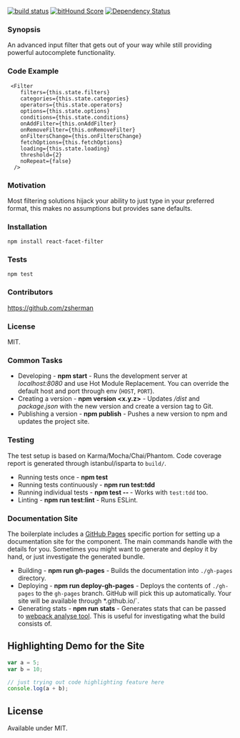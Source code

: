 [![build status](https://secure.travis-ci.org/survivejs/react-component-boilerplate.svg)](http://travis-ci.org/survivejs/react-component-boilerplate) [![bitHound Score](https://www.bithound.io/github/survivejs/react-component-boilerplate/badges/score.svg)](https://www.bithound.io/github/survivejs/react-component-boilerplate) [![Dependency Status](https://david-dm.org/survivejs/react-component-boilerplate.svg)](https://david-dm.org/survivejs/react-component-boilerplate)

### Synopsis

An advanced input filter that gets out of your way while still providing powerful autocomplete functionality.

### Code Example

```
 <Filter
    filters={this.state.filters}
    categories={this.state.categories}
    operators={this.state.operators}
    options={this.state.options}
    conditions={this.state.conditions}
    onAddFilter={this.onAddFilter}
    onRemoveFilter={this.onRemoveFilter}
    onFiltersChange={this.onFiltersChange}
    fetchOptions={this.fetchOptions}
    loading={this.state.loading}
    threshold={2}
    noRepeat={false}
  />
```

### Motivation

Most filtering solutions hijack your ability to just type in your preferred format, this makes no assumptions but provides sane defaults.

### Installation

`npm install react-facet-filter`

### Tests

`npm test`

### Contributors

https://github.com/zsherman

### License

MIT.

### Common Tasks

* Developing - **npm start** - Runs the development server at *localhost:8080* and use Hot Module Replacement. You can override the default host and port through env (`HOST`, `PORT`).
* Creating a version - **npm version <x.y.z>** - Updates */dist* and *package.json* with the new version and create a version tag to Git.
* Publishing a version - **npm publish** - Pushes a new version to npm and updates the project site.

### Testing

The test setup is based on Karma/Mocha/Chai/Phantom. Code coverage report is generated through istanbul/isparta to `build/`.

* Running tests once - **npm test**
* Running tests continuously - **npm run test:tdd**
* Running individual tests - **npm test -- <pattern>** - Works with `test:tdd` too.
* Linting - **npm run test:lint** - Runs ESLint.

### Documentation Site

The boilerplate includes a [GitHub Pages](https://pages.github.com/) specific portion for setting up a documentation site for the component. The main commands handle with the details for you. Sometimes you might want to generate and deploy it by hand, or just investigate the generated bundle.

* Building - **npm run gh-pages** - Builds the documentation into `./gh-pages` directory.
* Deploying - **npm run deploy-gh-pages** - Deploys the contents of `./gh-pages` to the `gh-pages` branch. GitHub will pick this up automatically. Your site will be available through *<user name>.github.io/<project name>`.
* Generating stats - **npm run stats** - Generates stats that can be passed to [webpack analyse tool](https://webpack.github.io/analyse/). This is useful for investigating what the build consists of.

## Highlighting Demo for the Site

```js
var a = 5;
var b = 10;

// just trying out code highlighting feature here
console.log(a + b);
```

## License

Available under MIT.

